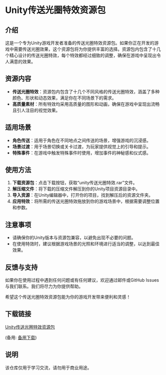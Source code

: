 # Unity传送光圈特效资源包

## 介绍

这是一个专为Unity游戏开发者准备的传送光圈特效资源包。如果你正在开发的游戏中需要传送光圈效果，这个资源包将为你提供丰富的选择。资源包内包含了十几个精心设计的传送光圈特效，每个特效都经过细致的调整，确保在游戏中呈现出令人满意的效果。

## 资源内容

- **传送光圈特效**：资源包内包含了十几个不同风格的传送光圈特效，涵盖了多种颜色、形状和动态效果，满足你在不同场景下的需求。
- **高质量素材**：所有特效均采用高质量的图形和动画，确保在游戏中呈现出流畅且引人注目的视觉效果。

## 适用场景

- **角色传送**：适用于角色在不同地点之间传送的场景，增强游戏的沉浸感。
- **场景过渡**：用于场景切换或关卡过渡，为玩家提供视觉上的引导和提示。
- **特殊事件**：在游戏中触发特殊事件时使用，增加事件的神秘感和仪式感。

## 使用方法

1. **下载资源包**：点击下载按钮，获取“unity传送光圈特效.rar”文件。
2. **解压缩文件**：将下载的压缩文件解压到你的Unity项目资源目录中。
3. **导入资源**：在Unity编辑器中，打开你的项目，找到解压后的资源文件夹。
4. **应用特效**：将所需的传送光圈特效拖放到你的游戏场景中，根据需要调整位置和参数。

## 注意事项

- 请确保你的Unity版本与资源包兼容，以避免出现不必要的问题。
- 在使用特效时，建议根据游戏场景的光照和环境进行适当的调整，以达到最佳效果。

## 反馈与支持

如果你在使用过程中遇到任何问题或有任何建议，欢迎通过邮件或GitHub Issues与我们联系。我们将尽力为你提供帮助。

希望这个传送光圈特效资源包能为你的游戏开发带来便利和灵感！

## 下载链接
[Unity传送光圈特效资源包](https://pan.quark.cn/s/0b4f30f6e39d) 

(备用: [备用下载](https://pan.baidu.com/s/10zYylwJ6F89UI1egTjoyxg?pwd=1234))

## 说明

该仓库仅用于学习交流，请勿用于商业用途。
